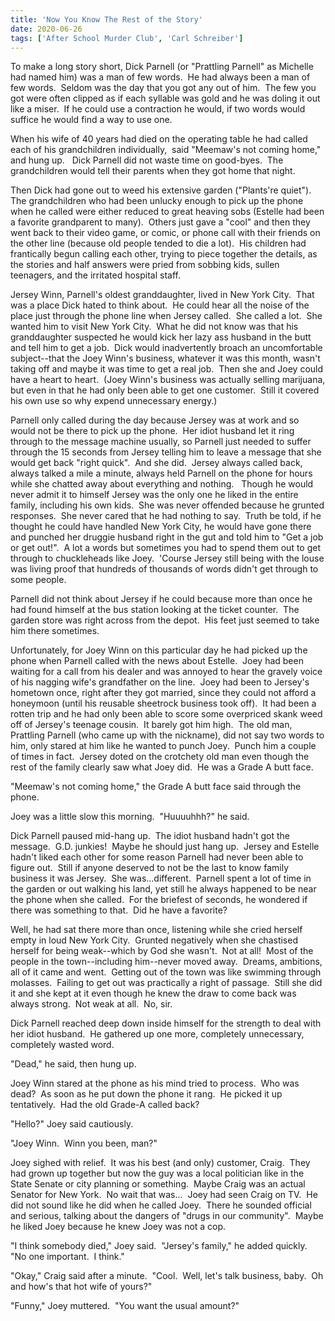 ```yaml
---
title: 'Now You Know The Rest of the Story'
date: 2020-06-26
tags: ['After School Murder Club', 'Carl Schreiber']
---
```


To make a long story short, Dick Parnell (or "Prattling Parnell" as Michelle had named him) was a man of few words.  He had always been a man of few words.  Seldom was the day that you got any out of him.  The few you got were often clipped as if each syllable was gold and he was doling it out like a miser.  If he could use a contraction he would, if two words would suffice he would find a way to use one.

When his wife of 40 years had died on the operating table he had called each of his grandchildren individually,  said "Meemaw's not coming home," and hung up.   Dick Parnell did not waste time on good-byes.  The grandchildren would tell their parents when they got home that night.

Then Dick had gone out to weed his extensive garden ("Plants're quiet").  The grandchildren who had been unlucky enough to pick up the phone when he called were either reduced to great heaving sobs (Estelle had been a favorite grandparent to many).  Others just gave a "cool" and then they went back to their video game, or comic, or phone call with their friends on the other line (because old people tended to die a lot).  His children had frantically begun calling each other, trying to piece together the details, as the stories and half answers were pried from sobbing kids, sullen teenagers, and the irritated hospital staff.

Jersey Winn, Parnell's oldest granddaughter, lived in New York City.  That was a place Dick hated to think about.  He could hear all the noise of the place just through the phone line when Jersey called.  She called a lot.  She wanted him to visit New York City.  What he did not know was that his granddaughter suspected he would kick her lazy ass husband in the butt and tell him to get a job.  Dick would inadvertently broach an uncomfortable subject--that the Joey Winn's business, whatever it was this month, wasn't taking off and maybe it was time to get a real job.  Then she and Joey could have a heart to heart.  (Joey Winn's business was actually selling marijuana, but even in that he had only been able to get one customer.  Still it covered his own use so why expend unnecessary energy.)

Parnell only called during the day because Jersey was at work and so would not be there to pick up the phone.  Her idiot husband let it ring through to the message machine usually, so Parnell just needed to suffer through the 15 seconds from Jersey telling him to leave a message that she would get back "right quick".  And she did.  Jersey always called back, always talked a mile a minute, always held Parnell on the phone for hours while she chatted away about everything and nothing.   Though he would never admit it to himself Jersey was the only one he liked in the entire family, including his own kids.  She was never offended because he grunted responses.  She never cared that he had nothing to say.  Truth be told, if he thought he could have handled New York City, he would have gone there and punched her druggie husband right in the gut and told him to "Get a job or get out!".  A lot a words but sometimes you had to spend them out to get through to chuckleheads like Joey.  'Course Jersey still being with the louse was living proof that hundreds of thousands of words didn't get through to some people.

Parnell did not think about Jersey if he could because more than once he had found himself at the bus station looking at the ticket counter.  The garden store was right across from the depot.  His feet just seemed to take him there sometimes.

Unfortunately, for Joey Winn on this particular day he had picked up the phone when Parnell called with the news about Estelle.  Joey had been waiting for a call from his dealer and was annoyed to hear the gravely voice of his nagging wife's grandfather on the line.  Joey had been to Jersey's hometown once, right after they got married, since they could not afford a honeymoon (until his reusable sheetrock business took off).  It had been a rotten trip and he had only been able to score some overpriced skank weed off of Jersey's teenage cousin.  It barely got him high.  The old man, Prattling Parnell (who came up with the nickname), did not say two words to him, only stared at him like he wanted to punch Joey.  Punch him a couple of times in fact.  Jersey doted on the crotchety old man even though the rest of the family clearly saw what Joey did.  He was a Grade A butt face.

"Meemaw's not coming home," the Grade A butt face said through the phone.

Joey was a little slow this morning.  "Huuuuhhh?" he said.

Dick Parnell paused mid-hang up.  The idiot husband hadn't got the message.  G.D. junkies!  Maybe he should just hang up.  Jersey and Estelle hadn't liked each other for some reason Parnell had never been able to figure out.  Still if anyone deserved to not be the last to know family business it was Jersey.  She was...different.  Parnell spent a lot of time in the garden or out walking his land, yet still he always happened to be near the phone when she called.  For the briefest of seconds, he wondered if there was something to that.  Did he have a favorite?

Well, he had sat there more than once, listening while she cried herself empty in loud New York City.  Grunted negatively when she chastised herself for being weak--which by God she wasn't.  Not at all!  Most of the people in the town--including him--never moved away.  Dreams, ambitions, all of it came and went.  Getting out of the town was like swimming through molasses.  Failing to get out was practically a right of passage.  Still she did it and she kept at it even though he knew the draw to come back was always strong.  Not weak at all.  No, sir.

Dick Parnell reached deep down inside himself for the strength to deal with her idiot husband.  He gathered up one more, completely unnecessary, completely wasted word.

"Dead," he said, then hung up.

Joey Winn stared at the phone as his mind tried to process.  Who was dead?  As soon as he put down the phone it rang.  He picked it up tentatively.  Had the old Grade-A called back?

"Hello?" Joey said cautiously.

"Joey Winn.  Winn you been, man?"

Joey sighed with relief.  It was his best (and only) customer, Craig.  They had grown up together but now the guy was a local politician like in the State Senate or city planning or something.  Maybe Craig was an actual Senator for New York.  No wait that was...  Joey had seen Craig on TV.  He did not sound like he did when he called Joey.  There he sounded official and serious, talking about the dangers of "drugs in our community".  Maybe he liked Joey because he knew Joey was not a cop.

"I think somebody died," Joey said.  "Jersey's family," he added quickly.  "No one important.  I think."

"Okay," Craig said after a minute.  "Cool.  Well, let's talk business, baby.  Oh and how's that hot wife of yours?"

"Funny," Joey muttered.  "You want the usual amount?"
